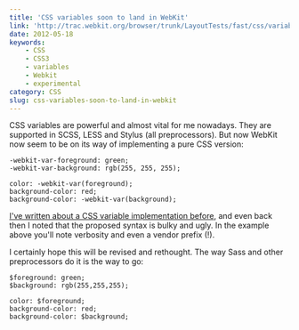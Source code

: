 ```yaml
---
title: 'CSS variables soon to land in WebKit'
link: 'http://trac.webkit.org/browser/trunk/LayoutTests/fast/css/variables/colors-test.html'
date: 2012-05-18
keywords:
    - CSS
    - CSS3
    - variables
    - Webkit
    - experimental
category: CSS
slug: css-variables-soon-to-land-in-webkit
---
```


CSS variables are powerful and almost vital for me nowadays. They are supported in SCSS, LESS and
Stylus (all preprocessors). But now WebKit now seem to be on its way of implementing a pure CSS
version:

    -webkit-var-foreground: green;
    -webkit-var-background: rgb(255, 255, 255);

    color: -webkit-var(foreground);
    background-color: red;
    background-color: -webkit-var(background);

[I've written about a CSS variable implementation before](http://johanbrook.com/design/css/webkit-css-variables-mixins-nesting/),
and even back then I noted that the proposed syntax is bulky and ugly. In the example above you'll
note verbosity and even a vendor prefix (!).

I certainly hope this will be revised and rethought. The way Sass and other preprocessors do it is
the way to go:

    $foreground: green;
    $background: rgb(255,255,255);

    color: $foreground;
    background-color: red;
    background-color: $background;

